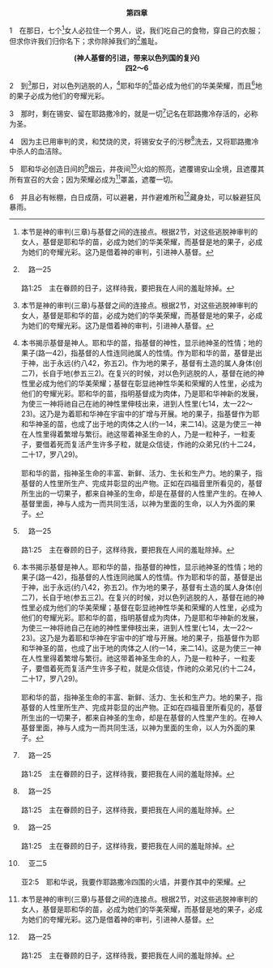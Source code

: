 <p style="text-align:center;font-weight:bold;">第四章</p>

1　在那日，七个[^1]女人必拉住一个男人，说，我们吃自己的食物，穿自己的衣服；但求你许我们归你名下；求你除掉我们的[^a]羞耻。

[^1]:本节是神的审判(三章)与基督之间的连接点。根据2节，对这些逃脱神审判的女人，基督是耶和华的苗，必成为她们的华美荣耀，而基督是地的果子，必成为她们的夸耀光彩。这乃是借着神的审判，引进神人基督。

[^a]:　路一25<br><br>路1:25　主在眷顾的日子，这样待我，要把我在人间的羞耻除掉。

<p style="text-align:center;font-weight:bold;">(神人基督的引进，带来以色列国的复兴)<br>四2～6</p>

2　到[^1]那日，对以色列逃脱的人，[^2]耶和华的[^a]苗必成为他们的华美荣耀，而且[^2]地的果子必成为他们的夸耀光彩。

[^1]:以色列国将来复兴的日子(太十七11，十九28，徒一6，三21，十五16)。

[^2]:本书揭示基督是神人。耶和华的苗，指基督的神性，显示祂神圣的性情；地的果子(路一42)，指基督的人性连同祂属人的性情。作为耶和华的苗，基督是出于神，出于永远(约八42，弥五2)。作为地的果子，基督有土造的属人身体(创二7)，长自于地(参五三2)。在复兴的时候，对以色列逃脱的人，基督在祂的神性里必成为他们的华美荣耀；基督在彰显祂神性华美和荣耀的人性里，必成为他们的夸耀光彩。耶和华的苗，指明基督成为肉体，乃是耶和华神新的发展，为使三一神将祂自己在祂的神性里伸枝出来，进到人性里(七14，太一22～23)。这乃是为着耶和华神在宇宙中的扩增与开展。地的果子，指基督作为耶和华神圣的苗，也成了出于地的肉体之人(约一14，来二14)。这是为使三一神在人性里得着繁增与繁衍。祂这带着神圣生命的人，乃是一粒种子，一粒麦子，要借着死而复活产生许多子粒，就是众信徒，作祂的众弟兄(约十二24，二十17，罗八29)。<br><br>耶和华的苗，指神圣生命的丰富、新鲜、活力、生长和生产力。地的果子，指基督的人性里所生产、完成并彰显的出产物。正如在四福音里所看见的，基督所生出的一切果子，都来自神圣的生命，却是在基督的人性里产生的。在神人基督里面，神与人成为一而共同生活，以神为里面的生命，以人为外面的果子。

[^a]:　耶二三5；亚三8；六12<br><br>耶23:5　耶和华说，日子将到，我要给大卫兴起一个公义的苗；祂必作王掌权，行事精明，在地上施行公理和公义。<br><br>亚3:8　大祭司约书亚啊，你和坐在你面前的同伴都当听（他们是作预兆的人）。我必使我的仆人，就是那苗，发出来。<br><br>亚6:12　对他说，万军之耶和华如此说，看哪，有一人，名为苗；他要从自己的地方长起来，并要建造耶和华的殿。

3　那时，剩在锡安、留在耶路撒冷的，就是一切[^a]记名在耶路撒冷存活的，必称为圣。

[^a]:　路十20；腓四3；启二一27；参出三二33<br><br>路10:20　然而不要因灵服了你们就欢喜，却要因你们的名记录在诸天之上欢喜。<br><br>腓4:3　是的，我也求你这真实同负一轭的，帮助她们；她们在福音上曾与我和革利免并我其余的同工一同努力，他们的名字都在生命册上。<br><br>启21:27　凡俗污的，并那行可憎与虚谎之事的，绝不得进那城，只有记在羔羊生命册上的，才得进去。<br><br>出32:33　耶和华对摩西说，谁得罪我，我就从我的册上涂抹谁的名。

4　因为主已用审判的灵，和焚烧的灵，将锡安女子的污秽[^a]洗去，又将耶路撒冷中杀人的血洁除。

[^a]:　结三六25；玛三2～3<br><br>结36:25　我必用清水洒在你们身上，你们就洁净了；我要洁净你们，使你们脱离一切的污秽，脱离一切的偶像。<br><br>玛3:2　祂来的日子，谁能当得起呢？祂显现的时候，谁能立得住呢？因为祂如炼金之人的火，如漂布之人的碱。<br><br>玛3:3　祂必坐下如炼净银子的，必洁净利未人，熬炼他们像金银一样，他们就必在公义中献供物给耶和华。

5　耶和华必创造日间的[^a]烟云，并夜间[^b]火焰的照亮，遮覆锡安山全境，且遮覆其所有宣召的大会；因为荣耀必成为[^1]罩盖，遮覆一切。

[^1]:在复兴的时候，基督在祂的神性里作耶和华的苗，并在祂的人性里作地的果子，要成为荣耀，作遮覆的罩盖，并成为恩典，作覆庇的帐棚(6)。罩盖是基督在祂神性里遮覆的荣耀，要遮覆锡安山全境，且遮覆其所有宣召的大会，也就是说，遮覆耶和华神在地上一切的权益。基督的荣耀要成为两部分的罩盖遮覆全境：日间有烟云作避暑的遮荫；夜间有火焰照亮的云驱除黑暗(参出四十38，民九15)。帐棚(6)是神人基督在祂人性里带着恩典，作神选民覆庇的保护和防卫(约一14，林后十二9)。

[^a]:　出十三21<br><br>出13:21　耶和华在他们前面行，日间在云柱中领他们的路；夜间在火柱中光照他们，使他们日夜都可以行走。

[^b]:　亚二5<br><br>亚2:5　耶和华说，我要作耶路撒冷四围的火墙，并要作其中的荣耀。

6　并且必有帐棚，白日成荫，可以避暑，并作避难所和[^a]藏身处，可以躲避狂风暴雨。

[^a]:　赛二五4<br><br>赛25:4　当强暴人的气息如同暴风直吹墙壁，你就作了贫穷人的保障，作了困乏人急难中的保障，作了躲暴风的避难所、避炎热的阴凉处。


